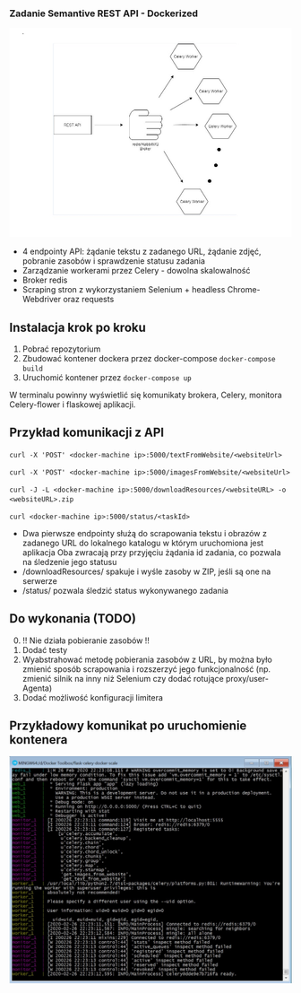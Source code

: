 ### Zadanie Semantive REST API - Dockerized

![Architektura](diagram1.jpg?raw=true "Architektura")

- 4 endpointy API: żądanie tekstu z zadanego URL, żądanie zdjęć, pobranie zasobów i sprawdzenie statusu zadania
- Zarządzanie workerami przez Celery - dowolna skalowalność
- Broker redis
- Scraping stron z wykorzystaniem Selenium + headless Chrome-Webdriver oraz requests

Instalacja krok po kroku
-------------
1. Pobrać repozytorium
2. Zbudować kontener dockera przez docker-compose
`docker-compose build`
3. Uruchomić kontener przez
`docker-compose up`

W terminalu powinny wyświetlić się komunikaty brokera, Celery, monitora Celery-flower i flaskowej aplikacji.

Przykład komunikacji z API
-------------
`curl -X 'POST' <docker-machine ip>:5000/textFromWebsite/<websiteUrl>`

`curl -X 'POST' <docker-machine ip>:5000/imagesFromWebsite/<websiteUrl>`

`curl -J -L <docker-machine ip>:5000/downloadResources/<websiteURL> -o <websiteURL>.zip`

`curl <docker-machine ip>:5000/status/<taskId>`


- Dwa pierwsze endpointy służą do scrapowania tekstu i obrazów z zadanego URL do lokalnego katalogu w którym uruchomiona jest aplikacja
Oba zwracają przy przyjęciu żądania id zadania, co pozwala na śledzenie jego statusu
- /downloadResources/ spakuje i wyśle zasoby w ZIP, jeśli są one na serwerze
- /status/ pozwala śledzić status wykonywanego zadania


Do wykonania (TODO)
-------------
0. !! Nie działa pobieranie zasobów !!
1. Dodać testy
2. Wyabstrahować metodę pobierania zasobów z URL, by można było zmienić sposób scrapowania i rozszerzyć jego funkcjonalność (np. zmienić silnik na inny niż Selenium czy dodać rotujące proxy/user-Agenta)
3. Dodać możliwość konfiguracji limitera

Przykładowy komunikat po uruchomienie kontenera
-------------
![Docker-screen](1.jpg?raw=true "Docker-screen")
